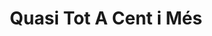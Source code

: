 ---
title: "Quasi Tot A Cent i Més"
url: /vilanova-i-la-geltru/quasi-tot-a-cent-i-mes/
shop: tienda de variedades
---